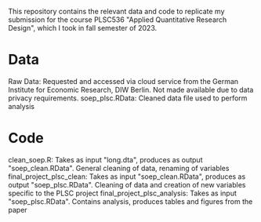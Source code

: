 This repository contains the relevant data and code to replicate my submission for the course PLSC536 "Applied Quantitative Research Design", which I took in fall semester of 2023. 

# Data
Raw Data: Requested and accessed via cloud service from the German Institute for Economic Research, DIW Berlin. Not made available due to data privacy requirements.
soep_plsc.RData: Cleaned data file used to perform analysis

# Code
clean_soep.R: Takes as input "long.dta", produces as output "soep_clean.RData". General cleaning of data, renaming of variables 
final_project_plsc_clean: Takes as input "soep_clean.RData", produces as output "soep_plsc.RData". Cleaning of data and creation of new variables specific to the PLSC project
final_project_plsc_analysis: Takes as input "soep_plsc.RData". Contains analysis, produces tables and figures from the paper
